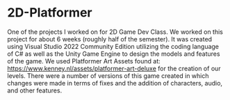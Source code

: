 # 2D-Platformer
One of the projects I worked on for 2D Game Dev Class. We worked on this project for about 6 weeks (roughly half of the semester). It was created using Visual Studio 2022 Community Edition utilizing the coding language of C# as well as the Unity Game Engine to design the models and features of the game. We used Platformer Art Assets found at: https://www.kenney.nl/assets/platformer-art-deluxe for the creation of our levels. There were a number of versions of this game created in which changes were made in terms of fixes and the addition of characters, audio, and other features.
